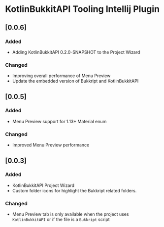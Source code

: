 # KotlinBukkitAPI Tooling Intellij Plugin

## [0.0.6]
### Added
- Adding KotlinBukkitAPI 0.2.0-SNAPSHOT to the Project Wizard

### Changed
- Improving overall performance of Menu Preview
- Update the embedded version of Bukkript and KotlinBukkitAPI

## [0.0.5]
### Added
- Menu Preview support for 1.13+ Material enum

### Changed
- Improved Menu Preview performance

## [0.0.3]
### Added
- KotlinBukkitAPI Project Wizard
- Custom folder icons for highlight the Bukkript related folders.

### Changed
- Menu Preview tab is only available when the project uses `KotlinBukkitAPI` or if the file is a `Bukkript` script
